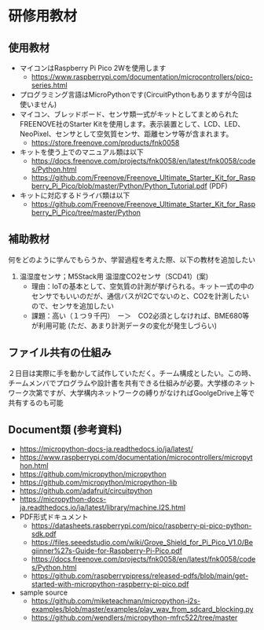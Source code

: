 # 研修用教材
## 使用教材
- マイコンはRaspberry Pi Pico 2Wを使用します
   - https://www.raspberrypi.com/documentation/microcontrollers/pico-series.html
- プログラミング言語はMicroPythonです(CircuitPythonもありますが今回は使いません)
- マイコン、ブレッドボード、センサ類一式がキットとしてまとめられたFREENOVE社のStarter Kitを使用します。表示装置として、LCD、LED、NeoPixel、センサとして空気質センサ、距離センサ等が含まれます。
   - https://store.freenove.com/products/fnk0058
- キットを使う上でのマニュアル類は以下
   - https://docs.freenove.com/projects/fnk0058/en/latest/fnk0058/codes/Python.html
   - https://github.com/Freenove/Freenove_Ultimate_Starter_Kit_for_Raspberry_Pi_Pico/blob/master/Python/Python_Tutorial.pdf (PDF)
- キットに対応するドライバ類は以下
   - https://github.com/Freenove/Freenove_Ultimate_Starter_Kit_for_Raspberry_Pi_Pico/tree/master/Python

## 補助教材
何をどのように学んでもらうか、学習過程を考えた際、以下の教材を追加したい
1. 温湿度センサ；M5Stack用 温湿度CO2センサ（SCD41）(案)
   - 理由：IoTの基本として、空気質の計測が挙げられる。キット一式の中のセンサでもいいのだが、通信バスがI2Cでないのと、CO2を計測したいので、センサを追加したい
   - 課題：高い（１つ９千円）　ー＞　CO2必須としなければ、BME680等が利用可能 (ただ、あまり計測データの変化が発生しづらい)

## ファイル共有の仕組み
２日目は実際に手を動かして試作していただく。チーム構成としたい。この時、チームメンバでプログラムや設計書を共有できる仕組みが必要。大学様のネットワーク次第ですが、大学構内ネットワークの縛りがなければGoolgeDrive上等で共有するのも可能

## Document類 (参考資料)
- https://micropython-docs-ja.readthedocs.io/ja/latest/
- https://www.raspberrypi.com/documentation/microcontrollers/micropython.html
- https://github.com/micropython/micropython
- https://github.com/micropython/micropython-lib
- https://github.com/adafruit/circuitpython
- https://micropython-docs-ja.readthedocs.io/ja/latest/library/machine.I2S.html
- PDF形式ドキュメント
   - https://datasheets.raspberrypi.com/pico/raspberry-pi-pico-python-sdk.pdf
   - https://files.seeedstudio.com/wiki/Grove_Shield_for_Pi_Pico_V1.0/Begiinner%27s-Guide-for-Raspberry-Pi-Pico.pdf
   - https://docs.freenove.com/projects/fnk0058/en/latest/fnk0058/codes/Python.html
   - https://github.com/raspberrypipress/released-pdfs/blob/main/get-started-with-micropython-raspberry-pi-pico.pdf
 - sample source
   - https://github.com/miketeachman/micropython-i2s-examples/blob/master/examples/play_wav_from_sdcard_blocking.py
   - https://github.com/wendlers/micropython-mfrc522/tree/master

